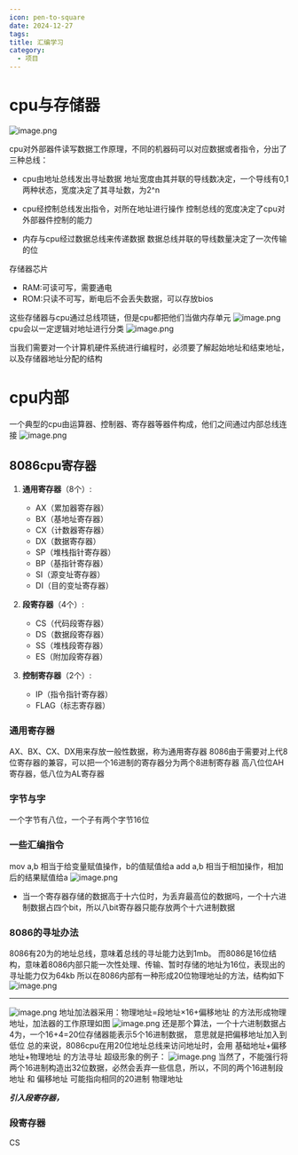 ```yaml
---
icon: pen-to-square
date: 2024-12-27
tags: 
title: 汇编学习
category:
  - 项目
---
```

# cpu与存储器
![image.png](https://cdn.jsdelivr.net/gh/fakeppa/blog-img/20241227153707.png)

cpu对外部器件读写数据工作原理，不同的机器码可以对应数据或者指令，分出了三种总线：
- cpu由地址总线发出寻址数据
  地址宽度由其并联的导线数决定，一个导线有0,1两种状态，宽度决定了其寻址数，为2^n
  
- cpu经控制总线发出指令，对所在地址进行操作
  控制总线的宽度决定了cpu对外部器件控制的能力
  
- 内存与cpu经过数据总线来传递数据
  数据总线并联的导线数量决定了一次传输的位

存储器芯片
- RAM:可读可写，需要通电
- ROM:只读不可写，断电后不会丢失数据，可以存放bios

这些存储器与cpu通过总线项链，但是cpu都把他们当做内存单元
![image.png](https://cdn.jsdelivr.net/gh/fakeppa/blog-img/20241227154536.png)
cpu会以一定逻辑对地址进行分类
![image.png](https://cdn.jsdelivr.net/gh/fakeppa/blog-img/20241227155020.png)

当我们需要对一个计算机硬件系统进行编程时，必须要了解起始地址和结束地址，以及存储器地址分配的结构

# cpu内部
一个典型的cpu由运算器、控制器、寄存器等器件构成，他们之间通过内部总线连接
![image.png](https://cdn.jsdelivr.net/gh/fakeppa/blog-img/20241227155542.png)

## 8086cpu寄存器
1. **通用寄存器**（8个）:
   - AX（累加器寄存器）
   - BX（基地址寄存器）
   - CX（计数器寄存器）
   - DX（数据寄存器）
   - SP（堆栈指针寄存器）
   - BP（基指针寄存器）
   - SI（源变址寄存器）
   - DI（目的变址寄存器）

2. **段寄存器**（4个）:
   - CS（代码段寄存器）
   - DS（数据段寄存器）
   - SS（堆栈段寄存器）
   - ES（附加段寄存器）

3. **控制寄存器**（2个）:
   - IP（指令指针寄存器）
   - FLAG（标志寄存器）
### 通用寄存器
AX、BX、CX、DX用来存放一般性数据，称为通用寄存器
8086由于需要对上代8位寄存器的兼容，可以把一个16进制的寄存器分为两个8进制寄存器
高八位位AH寄存器，低八位为AL寄存器

### 字节与字
一个字节有八位，一个子有两个字节16位

### 一些汇编指令
mov a,b 相当于给变量赋值操作，b的值赋值给a
add a,b 相当于相加操作，相加后的结果赋值给a
![image.png](https://cdn.jsdelivr.net/gh/fakeppa/blog-img/20241227162444.png)

- 当一个寄存器存储的数据高于十六位时，为丢弃最高位的数据吗，一个十六进制数据占四个bit，所以八bit寄存器只能存放两个十六进制数据
### 8086的寻址办法
8086有20为的地址总线，意味着总线的寻址能力达到1mb。
而8086是16位结构，意味着8086内部只能一次性处理、传输、暂时存储的地址为16位，表现出的寻址能力仅为64kb
所以在8086内部有一种形成20位物理地址的方法，结构如下
![image.png](https://cdn.jsdelivr.net/gh/fakeppa/blog-img/20241227163257.png)

----
![image.png](https://cdn.jsdelivr.net/gh/fakeppa/blog-img/20241227163349.png)
地址加法器采用：物理地址=段地址×16+偏移地址   的方法形成物理地址，加法器的工作原理如图
![image.png](https://cdn.jsdelivr.net/gh/fakeppa/blog-img/20241227163612.png)
还是那个算法，一个十六进制数据占4为，一个16+4=20位存储器能表示5个16进制数据，
意思就是把偏移地址加入到低位
总的来说，8086cpu在用20位地址总线来访问地址时，会用  基础地址+偏移地址+物理地址  的方法寻址
超级形象的例子：
![image.png](https://cdn.jsdelivr.net/gh/fakeppa/blog-img/20241227164214.png)
当然了，不能强行将两个16进制构造出32位数据，必然会丢弃一些信息，所以，不同的两个16进制段地址 和 偏移地址 可能指向相同的20进制 物理地址 

***引入段寄存器，***

### 段寄存器
CS

